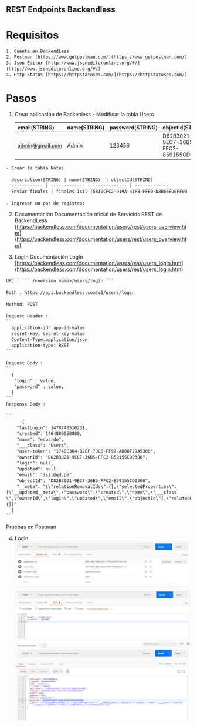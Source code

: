 ## REST Endpoints Backendless
  
  # Requisitos 
    1. Cuenta en BackendLess
    2. Postman [https://www.getpostman.com/](https://www.getpostman.com/)
    3. Json Editor [http://www.jsoneditoronline.org/#/](http://www.jsoneditoronline.org/#/)
    4. Http Status [https://httpstatuses.com/](https://httpstatuses.com/)
    
  # Pasos 
  1. Crear aplicación  de Backenless
    - Modificar la tabla Users
    
      email(STRING) | name(STRING)  | password(STRING) | objectId(STRING)
      ------------ | ------------- | ------------- | -------------
      admin@gmail.com | Admin | 123456 | D82B3021-9EC7-36B5-FFC2-859155CD0300

    - Crear la tabla Notes
    
      description(STRING) | name(STRING)  | objectId(STRING)
      ------------ | ------------- | ------------- | -------------
      Enviar finales | finales Isil |5810CFC2-919A-41F8-FFE0-D8B66ED6FF00
      
    - Ingresar un par de registros
    
  2. Documentación 
    Documentación oficial de Servicios REST de  BackendLess [https://backendless.com/documentation/users/rest/users_overview.htm](https://backendless.com/documentation/users/rest/users_overview.htm)
 
  3. LogIn
    Documentación LogIn [https://backendless.com/documentation/users/rest/users_login.htm](https://backendless.com/documentation/users/rest/users_login.htm)
    
    URL : ``` /<version name>/users/login ```
    
    Path : https://api.backendless.com/v1/users/login
    
    Method: POST
    
    Request Header :
    ```
      application-id: app-id-value
      secret-key: secret-key-value
      Content-Type:application/json
      application-type: REST
    ```
    
    Request Body :
    ```
      {
       "login" : value,
       "password" : value,
      }
    ```
    Response Body :
    
    ```
          {
        "lastLogin": 1478740510231,
        "created": 1464809950000,
        "name": "eduardo",
        "___class": "Users",
        "user-token": "1748E364-B2CF-7DC6-FF97-AD08F29A5300",
        "ownerId": "D82B3021-9EC7-36B5-FFC2-859155CD0300",
        "login": null,
        "updated": null,
        "email": "isil@qd.pe",
        "objectId": "D82B3021-9EC7-36B5-FFC2-859155CD0300",
        "__meta": "{\"relationRemovalIds\":{},\"selectedProperties\":[\"__updated__meta\",\"password\",\"created\",\"name\",\"___class  \",\"ownerId\",\"login\",\"updated\",\"email\",\"objectId\"],\"relatedObjects\":{}}"
      }
    ```
   Pruebas en Postman
   
   4. Login
   ![](https://github.com/ISILAndroid/am2_group2016_2/blob/Lesson8/postman_login_headers.PNG)
   ![](https://github.com/ISILAndroid/am2_group2016_2/blob/Lesson8/postman_login_request.PNG)
   ![](https://github.com/ISILAndroid/am2_group2016_2/blob/Lesson8/postman_login_response.PNG)
   
  
